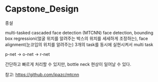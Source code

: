 # Capstone_Design
종설

multi-tasked cascaded face detection (MTCNN)
face detection, bounding box regressioni(얼굴 위치를 알려주는 박스의 위치를 세세하게 조정하는), face alignment(눈코입의 위치를 알려주는) 3개의 task를 동시에 실현시켜서 multi task

p-net → o-net → r-net

간단하고 빠르게 처리할 수 있지만, bottle neck 현상이 일어날 수 있다. 

참고: https://github.com/ipazc/mtcnn

